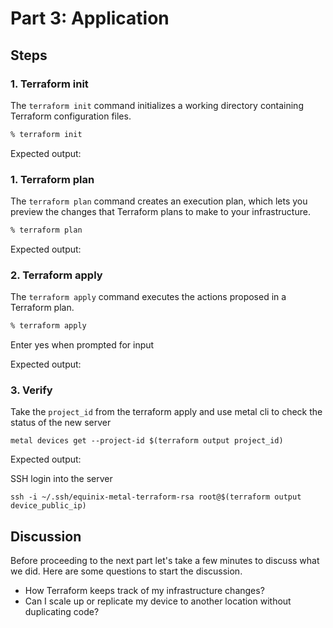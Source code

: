 <!-- See https://squidfunk.github.io/mkdocs-material/reference/ -->
# Part 3: Application

## Steps

### 1. Terraform init

The `terraform init` command initializes a working directory containing Terraform configuration files.

```sh
% terraform init
```

Expected output:

<!-- SCREENSHOT -->

### 1. Terraform plan

The `terraform plan` command creates an execution plan, which lets you preview the changes that Terraform plans to make to your infrastructure.

```sh
% terraform plan
```

Expected output:

<!-- SCREENSHOT -->

### 2. Terraform apply

The `terraform apply` command executes the actions proposed in a Terraform plan.

```sh
% terraform apply
```

Enter yes when prompted for input

Expected output:

<!-- SCREENSHOT -->

### 3. Verify

Take the `project_id` from the terraform apply and use metal cli to check the status of the new server

```
metal devices get --project-id $(terraform output project_id)
```

Expected output:

<!-- SCREENSHOT -->


SSH login into the server

```
ssh -i ~/.ssh/equinix-metal-terraform-rsa root@$(terraform output device_public_ip)
```

## Discussion

Before proceeding to the next part let's take a few minutes to discuss what we did. Here are some questions to start the discussion.

* How Terraform keeps track of my infrastructure changes?
* Can I scale up or replicate my device to another location without duplicating code?
